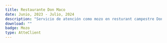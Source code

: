 ```yaml
---
title: Restaurante Don Maco
date: Junio, 2023 - Julio, 2024
description: "Servicio de atención como mozo en resturant campestre Don Maco - Simbal, Trujillo."
download: ""
badge: Mozo
type: AtteClient
---
```

